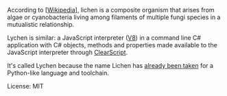 According to [[Wikipedia](https://en.wikipedia.org/wiki/Lichen)], lichen is a composite organism that arises from algae or cyanobacteria living among filaments of multiple fungi species in a mutualistic relationship. 

Lychen is similar: a JavaScript interpreter ([V8](https://v8.dev)) in a command line C# application with C# objects, methods and properties made available to the JavaScript interpreter through [ClearScript](https://github.com/Microsoft/ClearScript).

It's called Lychen because the name Lichen has [already been taken](http://projects.boddie.org.uk/Lichen) for a Python-like language and toolchain.

License: MIT